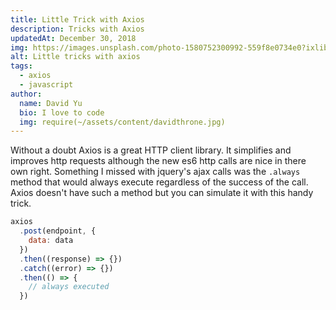 ```yaml
---
title: Little Trick with Axios
description: Tricks with Axios
updatedAt: December 30, 2018
img: https://images.unsplash.com/photo-1580752300992-559f8e0734e0?ixlib=rb-1.2.1&ixid=eyJhcHBfaWQiOjEyMDd9&auto=format&fit=crop&w=634&q=80
alt: Little tricks with axios
tags:
  - axios
  - javascript
author:
  name: David Yu
  bio: I love to code
  img: require(~/assets/content/davidthrone.jpg)
---
```


Without a doubt Axios is a great HTTP client library. It simplifies and improves http requests although the new es6 http calls are nice in there own right. Something I missed with jquery's ajax calls was the `.always` method that would always execute regardless of the success of the call. Axios doesn't have such a method but you can simulate it with this handy trick.

```js
axios
  .post(endpoint, {
    data: data
  })
  .then((response) => {})
  .catch((error) => {})
  .then(() => {
    // always executed
  })
```

